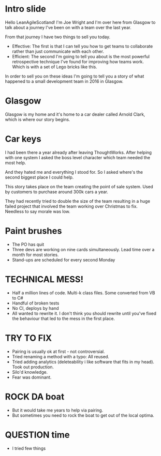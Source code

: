# Intro slide

Hello LeanAgileScotland! I'm Joe Wright and I'm over here from Glasgow to talk about a journey I've been on with a team over the last year.

From that journey I have two things to sell you today.
* Effective: The first is that I can tell you how to get teams to collaborate rather than just communicate with each other.
* Efficient: The second I'm going to tell you about is the most powerful retrospective technique I've found for improving how teams work. Which is with a set of Lego bricks like this.

In order to sell you on these ideas I'm going to tell you a story of what happened to a small development team in 2016 in Glasgow.

# Glasgow

Glasgow is my home and it's home to a car dealer called Arnold Clark, which is where our story begins.

# Car keys

I had been there a year already after leaving ThoughtWorks. After helping with one system I asked the boss level character which team needed the most help.

And they hated me and everything I stood for. So I asked where's the second biggest place I could help.

This story takes place on the team creating the point of sale system. Used by customers to purchase around 300k cars a year.

They had recently tried to double the size of the team resulting in a huge failed project that involved the team working over Christmas to fix. Needless to say morale was low.

# Paint brushes

* The PO has quit
* Three devs are working on nine cards simultaneously. Lead time over a month for most stories.
* Stand-ups are scheduled for every second Monday

# TECHNICAL MESS!

* Half a million lines of code. Multi-k class files. Some converted from VB to C#
* Handful of broken tests
* No CI, deploys by hand
* All wanted to rewrite it. I don't think you should rewrite until you've fixed the behaviour that led to the mess in the first place.

# TRY TO FIX

* Pairing is usually ok at first - not controversial.
* Tried renaming a method with a typo: All reused.
* Tried adding analytics (deleteability i like software that fits in my head). Took out production.
* Silo'd knowledge.
* Fear was dominant.

# ROCK DA boat

* But it would take me years to help via pairing.
* But sometimes you need to rock the boat to get out of the local optima.

# QUESTION time

* I tried few things
